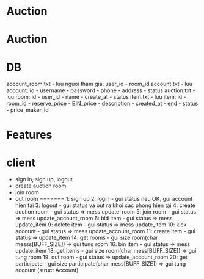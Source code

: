 # Auction
# Auction

# DB
account_room.txt - luu nguoi tham gia: user_id - room_id
account.txt - luu account: id - username - password - phone - address - status
auction.txt - luu room: id - user_id - name - create_at - status
item.txt - luu item: id - room_id - reserve_price - BIN_price - description - created_at - end - status - price_maker_id
# Features

# client
- sign in, sign up, logout
- create auction room
- join room
- out room
=======
1: sign up
2: login - gui status neu OK, gui account hien tai
3: logout - gui status va out ra khoi cac phong hien tai
4: create auction room - gui status => mess update_room
5: join room - gui status => mess update_account_room
6: bid item - gui status => mess update_item
9: delete item - gui status => mess update_item
10: kick account - gui status => mess update_account_room
11: create item - gui status => update_item
14: get rooms - gui size room(char messs[BUFF_SIZE]) => gui tung room
16: bin item - gui status => mess update_item
18: get items - gui size room(char mess[BUFF_SIZE]) => gui tung room
19: out room - gui status => update_account_room
20: get participate - gui size participate(char mess[BUFF_SIZE]) => gui tung account (struct Account)

